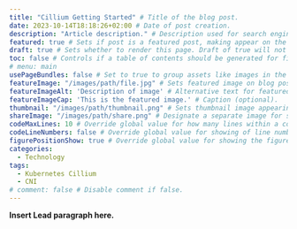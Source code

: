 ```yaml
---
title: "Cillium Getting Started" # Title of the blog post.
date: 2023-10-14T18:18:26+02:00 # Date of post creation.
description: "Article description." # Description used for search engine.
featured: true # Sets if post is a featured post, making appear on the home page side bar.
draft: true # Sets whether to render this page. Draft of true will not be rendered.
toc: false # Controls if a table of contents should be generated for first-level links automatically.
# menu: main
usePageBundles: false # Set to true to group assets like images in the same folder as this post.
featureImage: "/images/path/file.jpg" # Sets featured image on blog post.
featureImageAlt: 'Description of image' # Alternative text for featured image.
featureImageCap: 'This is the featured image.' # Caption (optional).
thumbnail: "/images/path/thumbnail.png" # Sets thumbnail image appearing inside card on homepage.
shareImage: "/images/path/share.png" # Designate a separate image for social media sharing.
codeMaxLines: 10 # Override global value for how many lines within a code block before auto-collapsing.
codeLineNumbers: false # Override global value for showing of line numbers within code block.
figurePositionShow: true # Override global value for showing the figure label.
categories:
  - Technology
tags:
  - Kubernetes Cillium
  - CNI
# comment: false # Disable comment if false.
---
```


**Insert Lead paragraph here.**
